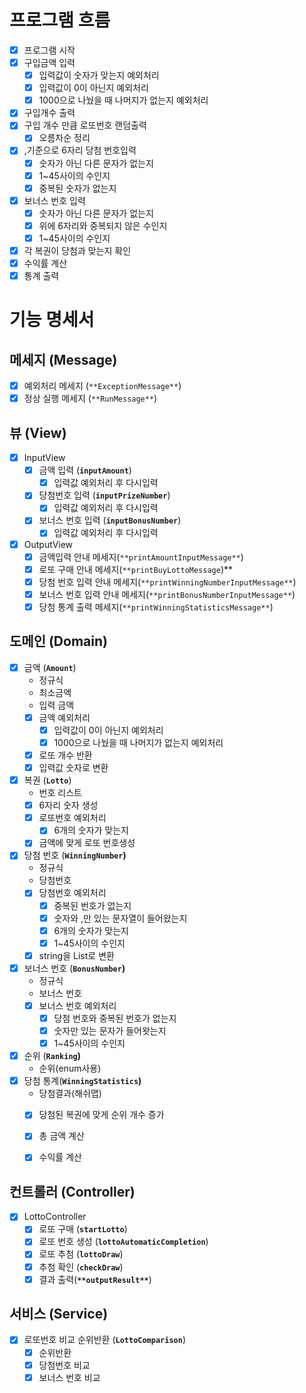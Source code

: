 # **프로그램 흐름**

- [x]  프로그램 시작
- [x]  구입금액 입력
    - [x]  입력값이 숫자가 맞는지 예외처리
    - [x]  입력값이 0이 아닌지 예외처리
    - [x]  1000으로 나눴을 때 나머지가 없는지 예외처리
- [x]  구입개수 출력
- [x]  구입 개수 만큼 로또번호 랜덤출력
    - [x]  오름차순 정리
- [x]  ,기준으로 6자리 당첨 번호입력
    - [x]  숫자가 아닌 다른 문자가 없는지
    - [x]  1~45사이의 수인지
    - [x]  중복된 숫자가 없는지
- [x]  보너스 번호 입력
    - [x]  숫자가 아닌 다른 문자가 없는지
    - [x]  위에 6자리와 중복되지 않은 수인지
    - [x]  1~45사이의 수인지
- [x]  각 복권이 당첨과 맞는지 확인
- [x]  수익률 계산
- [x]  통계 출력

# **기능 명세서**

## 메세지 **(Message)**

- [x]  예외처리 메세지 (`**ExceptionMessage**`)
- [x]  정상 실행 메세지 (`**RunMessage**`)

## **뷰 (View)**

- [x]  InputView
    - [x]  금액 입력 (**`inputAmount`**)
        - [x]  입력값 예외처리 후 다시입력
    - [x]  당첨번호 입력 (**`inputPrizeNumber`**)
        - [x]  입력값 예외처리 후 다시입력
    - [x]  보너스 번호 입력 (**`inputBonusNumber`**)
        - [x]  입력값 예외처리 후 다시입력
- [x]  OutputView
    - [x]  금액입력 안내 메세지(`**printAmountInputMessage**`)
    - [x]  로또 구매 안내 메세지(`**printBuyLottoMessage`)**
    - [x]  당첨 번호 입력 안내 메세지(`**printWinningNumberInputMessage**`)
    - [x]  보너스 번호 입력 안내 메세지(`**printBonusNumberInputMessage**`)
    - [x]  당첨 통계 출력 메세지(`**printWinningStatisticsMessage**`)

## **도메인 (Domain)**

- [x]  금액 (**`Amount`**)
    - 정규식
    - 최소금액
    - 입력 금액
    - [x]  금액 예외처리
        - [x]  입력값이 0이 아닌지 예외처리
        - [x]  1000으로 나눴을 때 나머지가 없는지 예외처리
    - [x]  로또 개수 반환
    - [x]  입력값 숫자로 변환
- [x]  복권 (**`Lotto`**) 
    - 번호 리스트
    - [x]  6자리 숫자 생성
    - [x]  로또번호 예외처리
        - [x]  6개의 숫자가 맞는지
    - [x]  금액에 맞게 로또 번호생성
- [x]  당첨 번호 (**`WinningNumber`)**
    - 정규식
    - 당첨번호
    - [x]  당첨번호 예외처리
        - [x]  중복된 번호가 없는지
        - [x]  숫자와 ,만 있는 문자열이 들어왔는지
        - [x]  6개의 숫자가 맞는지
        - [x]  1~45사이의 수인지
    - [x] string을 List<Integer>로 변환
- [x]  보너스 번호 (**`BonusNumber`)**
   - 정규식
   - 보너스 번호
   - [x]  보너스 번호 예외처리
      - [x]  당첨 번호와 중복된 번호가 없는지
      - [x]  숫자만 있는 문자가 들어왓는지
      - [x]  1~45사이의 수인지
- [x]  순위 (**`Ranking`)**
    - 순위(enum사용)
- [x]  당첨 통계(**`WinningStatistics`)**
    - 당첨결과(해쉬맵) 
    - [x]  당첨된 복권에 맞게 순위 개수 증가
    - [x]  총 금액 계산
    - [x]  수익률 계산


## **컨트롤러 (Controller)**

- [x]  LottoController
    - [x]  로또 구매 (**`startLotto`**)
    - [x]  로또 번호 생성 (**`lottoAutomaticCompletion`**)
    - [x]  로또 추첨 (**`lottoDraw`**)
    - [x]  추첨 확인 (**`checkDraw`**)
    - [x]  결과 출력(**`**outputResult**`**)

## **서비스 (Service)**
- [x]  로또번호 비교 순위반환 (**`LottoComparison`**)
   - [x]  순위반환
   - [x]  당첨번호 비교
   - [x]  보너스 번호 비교